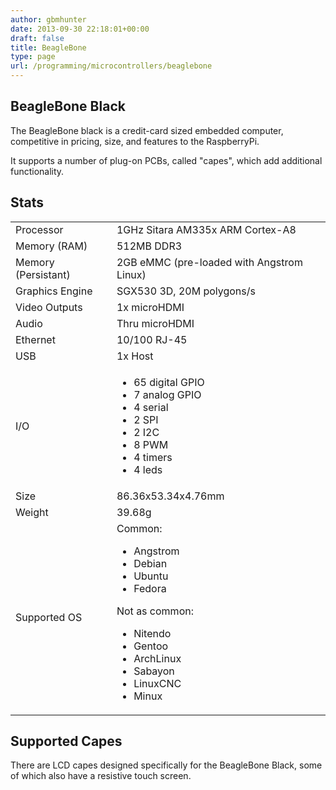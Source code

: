 ```yaml
---
author: gbmhunter
date: 2013-09-30 22:18:01+00:00
draft: false
title: BeagleBone
type: page
url: /programming/microcontrollers/beaglebone
---
```


## BeagleBone Black

The BeagleBone black is a credit-card sized embedded computer, competitive in pricing, size, and features to the RaspberryPi.

It supports a number of plug-on PCBs, called "capes", which add additional functionality.

## Stats

<table>
<tbody >
<tr >

<td >Processor
</td>

<td >1GHz Sitara AM335x ARM Cortex-A8
</td>
</tr>
<tr >

<td >Memory (RAM)
</td>

<td >512MB DDR3
</td>
</tr>
<tr >

<td >Memory (Persistant)
</td>

<td >2GB eMMC (pre-loaded with Angstrom Linux)
</td>
</tr>
<tr >

<td >Graphics Engine
</td>

<td >SGX530 3D, 20M polygons/s
</td>
</tr>
<tr >

<td >Video Outputs
</td>

<td >1x microHDMI
</td>
</tr>
<tr >

<td >Audio
</td>

<td >Thru microHDMI
</td>
</tr>
<tr >

<td >Ethernet
</td>

<td >10/100 RJ-45
</td>
</tr>
<tr >

<td >USB
</td>

<td >1x Host
</td>
</tr>
<tr >

<td >I/O
</td>

<td >

<ul>
	<li>65 digital GPIO</li>
	<li>7 analog GPIO</li>
	<li>4 serial</li>
	<li>2 SPI</li>
	<li>2 I2C</li>
	<li>8 PWM</li>
	<li>4 timers</li>
	<li>4 leds</li>
</ul>
</td>
</tr>
<tr >

<td >Size
</td>

<td >86.36x53.34x4.76mm
</td>
</tr>
<tr >

<td >Weight
</td>

<td >39.68g
</td>
</tr>
<tr >

<td >Supported OS
</td>

<td >Common:

<ul>
<li>Angstrom</li>
<li>Debian</li>
<li>Ubuntu</li>
<li>Fedora</li>
</ul>

Not as common:

<ul>
<li>Nitendo</li>
<li>Gentoo</li>
<li>ArchLinux</li>
<li>Sabayon</li>
<li>LinuxCNC</li>
<li>Minux</li>
</ul>

</td>
</tr>
</tbody>
</table>

## Supported Capes

There are LCD capes designed specifically for the BeagleBone Black, some of which also have a resistive touch screen.
